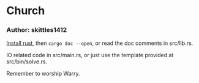 # Church
### Author: skittles1412

[Install rust](https://rustup.rs/), then `cargo doc --open`, or read the doc comments in src/lib.rs.

IO related code in src/main.rs, or just use the template provided at src/bin/solve.rs.

Remember to worship Warry.
